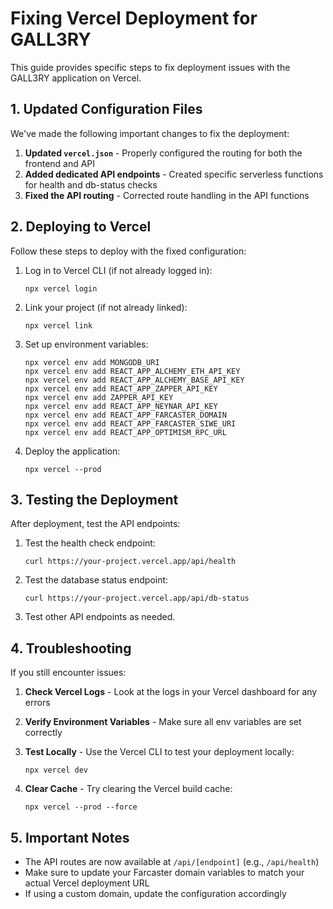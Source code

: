 # Fixing Vercel Deployment for GALL3RY

This guide provides specific steps to fix deployment issues with the GALL3RY application on Vercel.

## 1. Updated Configuration Files

We've made the following important changes to fix the deployment:

1. **Updated `vercel.json`** - Properly configured the routing for both the frontend and API
2. **Added dedicated API endpoints** - Created specific serverless functions for health and db-status checks
3. **Fixed the API routing** - Corrected route handling in the API functions

## 2. Deploying to Vercel

Follow these steps to deploy with the fixed configuration:

1. Log in to Vercel CLI (if not already logged in):
   ```
   npx vercel login
   ```

2. Link your project (if not already linked):
   ```
   npx vercel link
   ```

3. Set up environment variables:
   ```
   npx vercel env add MONGODB_URI
   npx vercel env add REACT_APP_ALCHEMY_ETH_API_KEY
   npx vercel env add REACT_APP_ALCHEMY_BASE_API_KEY
   npx vercel env add REACT_APP_ZAPPER_API_KEY
   npx vercel env add ZAPPER_API_KEY
   npx vercel env add REACT_APP_NEYNAR_API_KEY
   npx vercel env add REACT_APP_FARCASTER_DOMAIN
   npx vercel env add REACT_APP_FARCASTER_SIWE_URI
   npx vercel env add REACT_APP_OPTIMISM_RPC_URL
   ```

4. Deploy the application:
   ```
   npx vercel --prod
   ```

## 3. Testing the Deployment

After deployment, test the API endpoints:

1. Test the health check endpoint:
   ```
   curl https://your-project.vercel.app/api/health
   ```

2. Test the database status endpoint:
   ```
   curl https://your-project.vercel.app/api/db-status
   ```

3. Test other API endpoints as needed.

## 4. Troubleshooting

If you still encounter issues:

1. **Check Vercel Logs** - Look at the logs in your Vercel dashboard for any errors
2. **Verify Environment Variables** - Make sure all env variables are set correctly
3. **Test Locally** - Use the Vercel CLI to test your deployment locally:
   ```
   npx vercel dev
   ```

4. **Clear Cache** - Try clearing the Vercel build cache:
   ```
   npx vercel --prod --force
   ```

## 5. Important Notes

- The API routes are now available at `/api/[endpoint]` (e.g., `/api/health`)
- Make sure to update your Farcaster domain variables to match your actual Vercel deployment URL
- If using a custom domain, update the configuration accordingly 